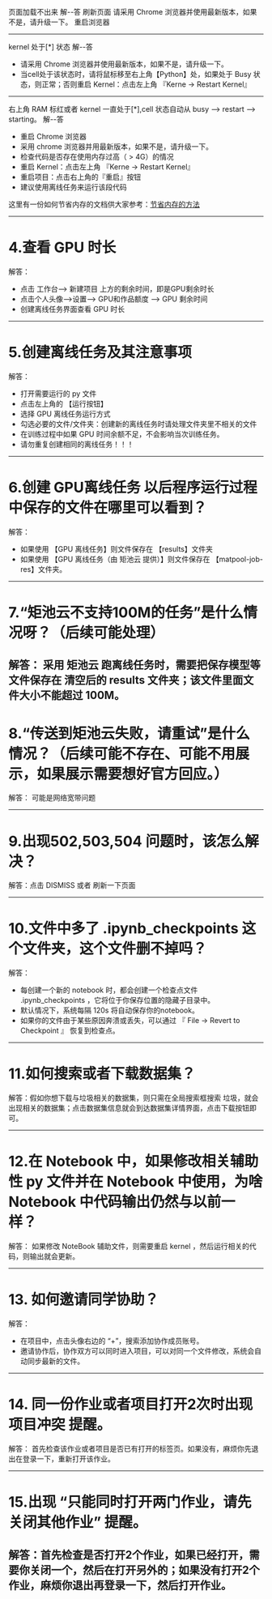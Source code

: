页面加载不出来
解--答
刷新页面
请采用 Chrome 浏览器并使用最新版本，如果不是，请升级一下。
重启浏览器

--------------------------------

kernel 处于[*] 状态
解--答
+ 请采用 Chrome 浏览器并使用最新版本，如果不是，请升级一下。
+ 当cell处于该状态时，请将鼠标移至右上角【Python】处，如果处于 Busy 状态，则正常；否则重启 Kernel：点击左上角 『Kerne -> Restart Kernel』

--------------------------------

右上角 RAM 标红或者 kernel 一直处于[*],cell 状态自动从 busy --> restart --> starting。
解--答
+ 重启 Chrome 浏览器
+ 采用 chrome 浏览器并用最新版本，如果不是，请升级一下。
+ 检查代码是否存在使用内存过高（ > 4G）的情况
+ 重启 Kernel：点击左上角 『Kerne -> Restart Kernel』
+ 重启项目：点击右上角的『重启』按钮
+ 建议使用离线任务来运行该段代码

这里有一份如何节省内存的文档供大家参考：[节省内存的方法](https://momodel.cn/docs/#/zh-cn/%E5%A6%82%E4%BD%95%E5%9C%A8Notebook%E4%B8%AD%E8%8A%82%E7%9C%81%E8%BF%90%E8%A1%8C%E5%86%85%E5%AD%98)

--------------------------------

# 4.查看 GPU 时长
解答：
+ 点击 工作台--> 新建项目 上方的剩余时间，即是GPU剩余时长
+ 点击个人头像-->设置--> GPU和作品额度 --> GPU 剩余时间
+ 创建离线任务界面查看 GPU 时长

--------------------------------
# 5.创建离线任务及其注意事项
解答：
+ 打开需要运行的 py 文件
+ 点击左上角的 【运行按钮】
+ 选择 GPU 离线任务运行方式
+ 勾选必要的文件/文件夹：创建新的离线任务时请处理文件夹里不相关的文件
+ 在训练过程中如果 GPU 时间余额不足，不会影响当次训练任务。
+ 请勿重复创建相同的离线任务！！！  

--------------------------------
# 6.创建 GPU离线任务 以后程序运行过程中保存的文件在哪里可以看到？

解答：
+ 如果使用 【GPU 离线任务】则文件保存在 【results】文件夹
+ 如果使用 【GPU 离线任务（由 矩池云 提供）】则文件保存在 【matpool-job-res】文件夹。
--------------------------------
# 7.“矩池云不支持100M的任务”是什么情况呀？（后续可能处理）

解答：
采用 矩池云 跑离线任务时，需要把保存模型等文件保存在 清空后的 results 文件夹；该文件里面文件大小不能超过 100M。
--------------------------------
# 8.“传送到矩池云失败，请重试”是什么情况？（后续可能不存在、可能不用展示，如果展示需要想好官方回应。）

解答：
可能是网络宽带问题

--------------------------------
# 9.出现502,503,504 问题时，该怎么解决？

解答：点击 DISMISS 或者 刷新一下页面

--------------------------------
# 10.文件中多了 .ipynb_checkpoints 这个文件夹，这个文件删不掉吗？

解答：
+ 每创建一个新的 notebook 时，都会创建一个检查点文件 .ipynb_checkpoints ，它将位于你保存位置的隐藏子目录中。
+ 默认情况下，系统每隔 120s 将自动保存你的notebook。
+ 如果你的文件由于某些原因奔溃或丢失，可以通过 『 File -> Revert to Checkpoint 』 恢复到检查点。

--------------------------------
# 11.如何搜索或者下载数据集？

解答：假如你想下载与垃圾相关的数据集，则只需在全局搜索框搜索 垃圾，就会出现相关的数据集；点击数据集信息就会到达数据集详情界面，点击下载按钮即可。

--------------------------------
# 12.在 Notebook 中，如果修改相关辅助性 py 文件并在 Notebook 中使用，为啥 Notebook 中代码输出仍然与以前一样？

解答：
如果修改 NoteBook 辅助文件，则需要重启 kernel ，然后运行相关的代码，则输出就会更新。

--------------------------------
# 13. 如何邀请同学协助？
解答：
+ 在项目中，点击头像右边的 “+”，搜索添加协作成员账号。
+ 邀请协作后，协作双方可以同时进入项目，可以对同一个文件修改，系统会自动同步最新的文件。

--------------------------------
# 14. 同一份作业或者项目打开2次时出现 项目冲突 提醒。
解答：
首先检查该作业或者项目是否已有打开的标签页。如果没有，麻烦你先退出在登录一下，重新打开该作业。

--------------------------------
# 15.出现 “只能同时打开两门作业，请先关闭其他作业” 提醒。
解答：首先检查是否打开2个作业，如果已经打开，需要你关闭一个，然后在打开另外的；如果没有打开2个作业，麻烦你退出再登录一下，然后打开作业。
--------------------------------
